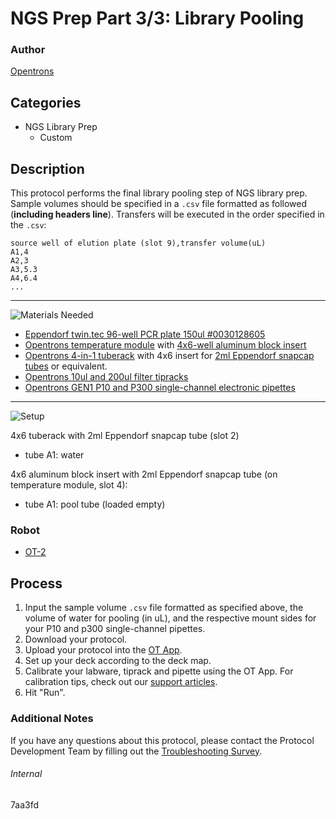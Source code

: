 # NGS Prep Part 3/3: Library Pooling

### Author
[Opentrons](https://opentrons.com/)

## Categories
* NGS Library Prep
	* Custom

## Description
This protocol performs the final library pooling step of NGS library prep. Sample volumes should be specified in a `.csv` file formatted as followed (**including headers line**). Transfers will be executed in the order specified in the `.csv`:

```
source well of elution plate (slot 9),transfer volume(uL)
A1,4
A2,3
A3,5.3
A4,6.4
...
```

---
![Materials Needed](https://s3.amazonaws.com/opentrons-protocol-library-website/custom-README-images/001-General+Headings/materials.png)

* [Eppendorf twin.tec 96-well PCR plate 150ul #0030128605](https://online-shop.eppendorf.com/OC-en/Laboratory-Consumables-44512/Plates-44516/Eppendorf-twin.tec-PCR-Plates-PF-8180.html)
* [Opentrons temperature module](https://shop.opentrons.com/collections/hardware-modules/products/tempdeck) with [4x6-well aluminum block insert](https://shop.opentrons.com/collections/hardware-modules/products/aluminum-block-set)
* [Opentrons 4-in-1 tuberack](https://shop.opentrons.com/products/tube-rack-set-1?_ga=2.256255875.900706806.1575911292-1245111371.1550251253) with 4x6 insert for [2ml Eppendorf snapcap tubes](https://online-shop.eppendorf.us/US-en/Laboratory-Consumables-44512/Tubes-44515/Eppendorf-Safe-Lock-Tubes-PF-8863.html) or equivalent.
* [Opentrons 10ul and 200ul filter tipracks](https://shop.opentrons.com/collections/opentrons-tips)
* [Opentrons GEN1 P10 and P300 single-channel electronic pipettes](https://shop.opentrons.com/collections/ot-2-pipettes/products/single-channel-electronic-pipette)

---
![Setup](https://s3.amazonaws.com/opentrons-protocol-library-website/custom-README-images/001-General+Headings/Setup.png)

4x6 tuberack with 2ml Eppendorf snapcap tube (slot 2)
* tube A1: water

4x6 aluminum block insert with 2ml Eppendorf snapcap tube (on temperature module, slot 4):
* tube A1: pool tube (loaded empty)

### Robot
* [OT-2](https://opentrons.com/ot-2)

## Process
1. Input the sample volume `.csv` file formatted as specified above, the volume of water for pooling (in uL), and the respective mount sides for your P10 and p300 single-channel pipettes.
2. Download your protocol.
3. Upload your protocol into the [OT App](https://opentrons.com/ot-app).
4. Set up your deck according to the deck map.
5. Calibrate your labware, tiprack and pipette using the OT App. For calibration tips, check out our [support articles](https://support.opentrons.com/en/collections/1559720-guide-for-getting-started-with-the-ot-2).
6. Hit "Run".

### Additional Notes
If you have any questions about this protocol, please contact the Protocol Development Team by filling out the [Troubleshooting Survey](https://protocol-troubleshooting.paperform.co/).

###### Internal
7aa3fd
